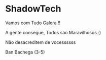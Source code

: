 # ShadowTech


Vamos com Tudo Galera !! 

A gente consegue, Todos são Maravilhosos :)  

Não desacreditem de vocessssss 

Ban Bachega (3-5)
